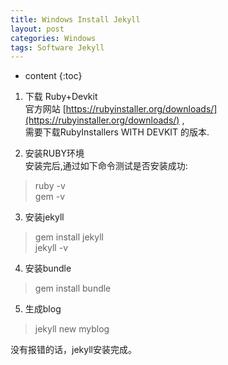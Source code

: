 ```yaml
---
title: Windows Install Jekyll
layout: post
categories: Windows
tags: Software Jekyll
---
```




* content
{:toc}



  

1. 下载 Ruby+Devkit  
   官方网站 [https://rubyinstaller.org/downloads/](https://rubyinstaller.org/downloads/) ,  
   需要下载RubyInstallers WITH DEVKIT 的版本.
   
2. 安装RUBY环境  
   安装完后,通过如下命令测试是否安装成功:  
> ruby -v  
> gem -v
	
3. 安装jekyll  
> gem install jekyll  
> jekyll -v  

4. 安装bundle  
> gem install bundle  

5. 生成blog  
> jekyll new myblog  

没有报错的话，jekyll安装完成。



